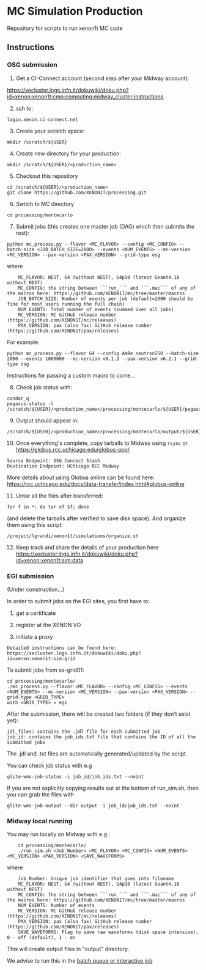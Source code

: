 # MC Simulation Production
Repository for scripts to run xenon1t MC code

## Instructions



### OSG submission 

1) Get a CI-Connect account (second step after your Midway account):

https://xecluster.lngs.infn.it/dokuwiki/doku.php?id=xenon:xenon1t:cmp:computing:midway_cluster:instructions

2) ssh to:
~~~~
login.xenon.ci-connect.net
~~~~

3) Create your scratch space:
~~~~
mkdir /scratch/${USER}
~~~~

4) Create new directory for your production:
~~~~
mkdir /scratch/${USER}/<production_name>
~~~~

5) Checkout this repository
~~~~
cd /scratch/${USER}/<production_name>
git clone https://github.com/XENON1T/processing.git
~~~~

6) Switch to MC directory
~~~~
cd processing/montecarlo
~~~~

7) Submit jobs (this creates one master job (DAG) which then submits the rest):
~~~~
python mc_process.py --flavor <MC_FLAVOR> --config <MC_CONFIG> --batch-size <JOB_BATCH_SIZE=2000> --events <NUM_EVENTS> --mc-version <MC_VERSION> --pax-version <PAX_VERSION> --grid-type osg
~~~~
where 
~~~~
    MC_FLAVOR: NEST, G4 (without NEST), G4p10 (latest Geant4.10 without NEST)
    MC_CONFIG: the string between ```run_``` and ```.mac``` of any of the macros here: https://github.com/XENON1T/mc/tree/master/macros
    JOB_BATCH_SIZE: Number of events per job (default=2000 should be fine for most users running the full chain)
    NUM_EVENTS: Total number of events (summed over all jobs)
    MC_VERSION: MC GitHub release number (https://github.com/XENON1T/mc/releases)
    PAX_VERSION: pax (also fax) GitHub release number (https://github.com/XENON1T/pax/releases)
~~~~
For example:
~~~~
python mc_process.py --flavor G4 --config AmBe_neutronISO --batch-size 2000 --events 1000000 --mc-version v0.1.3 --pax-version v6.2.1 --grid-type osg
~~~~
Instructions for passing a custom macro to come...

8) Check job status with:
~~~~
condor_q
pegasus-status -l /scratch/${USER}/<production_name>/processing/montecarlo/${USER}/pegasus/montecarlo
~~~~

9) Output should appear in:
~~~~
/scratch/${USER}/<production_name>/processing/montecarlo/output/${USER}/pegasus/montecarlo/*/
~~~~

10) Once everything's complete, copy tarballs to Midway using ```rsync``` or https://globus.rcc.uchicago.edu/globus-app/
~~~~
Source Endpoint: OSG Connect Stash
Destination Endpoint: UChicago RCC Midway
~~~~
More details about using Globus online can be found here: https://rcc.uchicago.edu/docs/data-transfer/index.html#globus-online

11) Untar all the files after transferred: 
~~~~
for f in *; do tar xf $f; done
~~~~
(and delete the tarballs after verified to save disk space). And organize them using this script:
~~~~
/project/lgrandi/xenon1t/simulations/organize.sh
~~~~

12) Keep track and share the details of your production here https://xecluster.lngs.infn.it/dokuwiki/doku.php?id=xenon:xenon1t:sim:data

### EGI submission 

(Under construction...)

In order to submit jobs on the EGI sites, you first have to:

1) get a certificate

2) register at the XENON VO

3) initiate a proxy
~~~~
Detailed instructions can be found here: https://xecluster.lngs.infn.it/dokuwiki/doku.php?id=xenon:xenon1t:sim:grid
~~~~
To submit jobs from xe-grid01:
~~~~
cd processing/montecarlo/
./mc_process.py --flavor <MC_FLAVOR> --config <MC_CONFIG> --events <NUM_EVENTS> --mc-version <MC_VERSION> --pax-version <PAX_VERSION> --grid-type <GRID_TYPE>
with <GRID_TYPE> = egi
~~~~
After the submission, there will be created two folders (if they don't exist yet): 
~~~~
jdl_files: contains the .jdl file for each submitted job
job_id: contains the job_ids.txt file that contains the ID of all the submitted jobs
~~~~
The .jdl and .txt files are automatically generated/updated by the script.

You can check job status with e.g
~~~
glite-wms-job-status -i job_id/job_ids.txt --noint
~~~

If you are not explicitly copying results out at the bottom of run_sim.sh, then you can grab the files with
~~~
glite-wms-job-output --dir output -i job_id/job_ids.txt --noint
~~~

### Midway local running

You may run locally on Midway with e.g.:
~~~~
    cd processing/montecarlo/
    ./run_sim.sh <Job_Number> <MC_FLAVOR> <MC_CONFIG> <NUM_EVENTS> <MC_VERSION> <PAX_VERSION> <SAVE_WAVEFORMS>
~~~~
where
~~~~
    Job_Number: Unique job identifier that goes into filename
    MC_FLAVOR: NEST, G4 (without NEST), G4p10 (latest Geant4.10 without NEST)
    MC_CONFIG: the string between ```run_``` and ```.mac``` of any of the macros here: https://github.com/XENON1T/mc/tree/master/macros
    NUM_EVENTS: Number of events 
    MC_VERSION: MC GitHub release number (https://github.com/XENON1T/mc/releases)
    PAX_VERSION: pax (also fax) GitHub release number (https://github.com/XENON1T/pax/releases)
    SAVE_WAVEFORMS: Flag to save raw waveforms (disk space intensive); 0 - off (default), 1 - on
~~~~

This will create output files in "output" directory.

We advise to run this in the [batch queue or interactive job](https://xecluster.lngs.infn.it/dokuwiki/doku.php?id=xenon:xenon1t:analysis:beginnersguide#the_midway_batch_queue)
